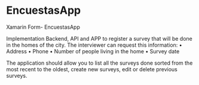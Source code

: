 # EncuestasApp
Xamarin Form- EncuestasApp

Implementation Backend, API and APP to register a survey that will be done in the homes of the city. The interviewer can request this information:
•	Address
•	Phone
• Number of people living in the home
• Survey date

The application should allow you to list all the surveys done sorted from the most recent to the oldest, create new surveys, edit or delete previous surveys.
